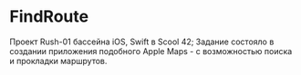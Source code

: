 # FindRoute

Проект Rush-01 бассейна iOS, Swift в Scool 42;
Задание состояло в создании приложения подобного Apple Maps - 
с возможностью поиска и прокладки маршрутов.
